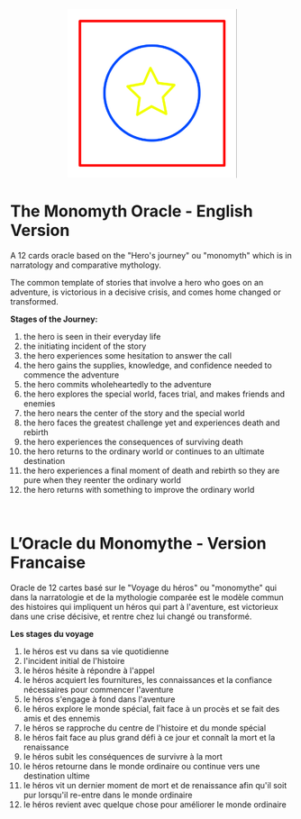 <p align="center">
  <img src="https://raw.githubusercontent.com/visnudeva/Monomyth-Oracle/main/MonomythOracle.png" width="300">
</p>

# The Monomyth Oracle - English Version


A 12 cards oracle based on the "Hero's journey" ou "monomyth" which is in narratology and comparative mythology.

The common template of stories that involve a hero who goes on an adventure, is victorious in a decisive crisis, and comes home changed or transformed.

**Stages of the Journey:**

1. the hero is seen in their everyday life
2. the initiating incident of the story
3. the hero experiences some hesitation to answer the call
4. the hero gains the supplies, knowledge, and confidence needed to commence the adventure
5. the hero commits wholeheartedly to the adventure
6. the hero explores the special world, faces trial, and makes friends and enemies
7. the hero nears the center of the story and the special world
8. the hero faces the greatest challenge yet and experiences death and rebirth
9. the hero experiences the consequences of surviving death
10. the hero returns to the ordinary world or continues to an ultimate destination
11. the hero experiences a final moment of death and rebirth so they are pure when they reenter the ordinary world
12. the hero returns with something to improve the ordinary world

&nbsp;&nbsp;&nbsp;&nbsp;
&nbsp;&nbsp;&nbsp;&nbsp;

# L’Oracle du Monomythe - Version Francaise

Oracle de 12 cartes basé sur le "Voyage du héros" ou "monomythe" qui dans la narratologie et de la mythologie comparée est le modèle commun des histoires qui impliquent un héros qui part à l'aventure, est victorieux dans une crise décisive, et rentre chez lui changé ou transformé.

**Les stages du voyage**

1. le héros est vu dans sa vie quotidienne
2. l'incident initial de l'histoire
3. le héros hésite à répondre à l'appel
4. le héros acquiert les fournitures, les connaissances et la confiance nécessaires pour commencer l'aventure
5. le héros s'engage à fond dans l'aventure
6. le héros explore le monde spécial, fait face à un procès et se fait des amis et des ennemis
7. le héros se rapproche du centre de l'histoire et du monde spécial
8. le héros fait face au plus grand défi à ce jour et connaît la mort et la renaissance
9. le héros subit les conséquences de survivre à la mort
10. le héros retourne dans le monde ordinaire ou continue vers une destination ultime
11. le héros vit un dernier moment de mort et de renaissance afin qu'il soit pur lorsqu'il re-entre dans le monde ordinaire
12. le héros revient avec quelque chose pour améliorer le monde ordinaire

&nbsp;&nbsp;&nbsp;&nbsp;
&nbsp;&nbsp;&nbsp;&nbsp;

